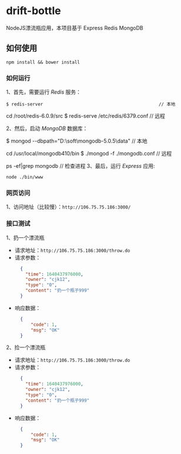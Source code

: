 # drift-bottle

NodeJS漂流瓶应用，本项目基于 Express  Redis  MongoDB 

## 如何使用

`npm install && bower install`

### 如何运行

1、首先，需要运行 _Redis_ 服务：

	$ redis-server                                            // 本地

  cd /root/redis-6.0.9/src
  $ redis-serve /etc/redis/6379.conf                        // 远程
	
2、然后，启动 _MongoDB_ 数据库：

  $ mongod --dbpath="D:\soft\mongodb-5.0.5\data"            // 本地
	
  cd /usr/local/mongodb410/bin
	$ ./mongod -f ./mongodb.conf                              // 远程
	
  ps -ef|grep mongodb                                       // 检查进程
3、最后，运行 _Express_ 应用:

    node ./bin/www

### 网页访问
1、访问地址（比较慢）：``` http://106.75.75.186:3000/ ```

### 接口测试
1、扔一个漂流瓶  
- 请求地址：`http://106.75.75.186:3000/throw.do`
- 请求参数：
  ```JSON
    {
      "time": 1640437976000,
      "owner": "cjk12",
      "type": "0",
      "content": "扔一个瓶子999"
    }
  ```
- 响应数据：
  ```JSON
    {
        "code": 1,
        "msg": "OK"
    }
  ```
2、捡一个漂流瓶  
- 请求地址：`http://106.75.75.186:3000/throw.do`
- 请求参数：
  ```JSON
    {
      "time": 1640437976000,
      "owner": "cjk12",
      "type": "0",
      "content": "扔一个瓶子999"
    }
  ```
- 响应数据：
  ```JSON
    {
        "code": 1,
        "msg": "OK"
    }
  ```


